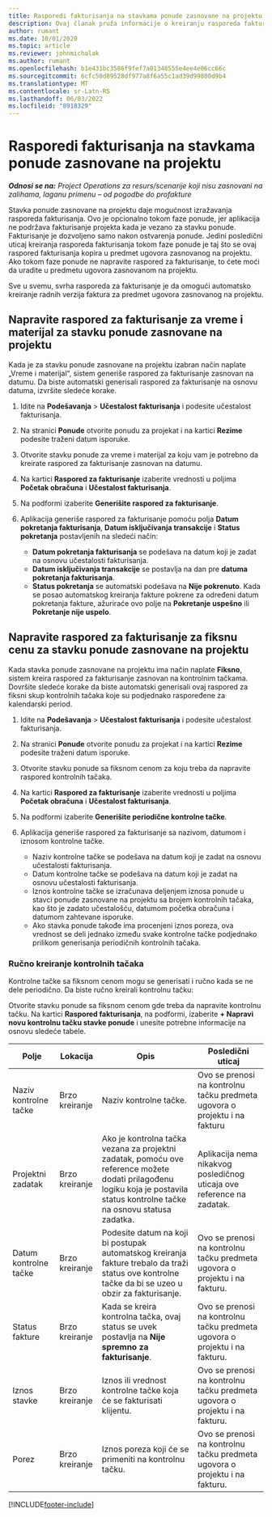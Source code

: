 ```yaml
---
title: Rasporedi fakturisanja na stavkama ponude zasnovane na projektu
description: Ovaj članak pruža informacije o kreiranju rasporeda faktura i prekretnica za redove ponude.
author: rumant
ms.date: 10/01/2020
ms.topic: article
ms.reviewer: johnmichalak
ms.author: rumant
ms.openlocfilehash: b1e431bc3586f9fef7a01348555e4ee4e06cc66c
ms.sourcegitcommit: 6cfc50d89528df977a8f6a55c1ad39d99800d9b4
ms.translationtype: MT
ms.contentlocale: sr-Latn-RS
ms.lasthandoff: 06/03/2022
ms.locfileid: "8918329"
---
```

# <a name="invoice-schedules-on-project-based-quote-lines"></a>Rasporedi fakturisanja na stavkama ponude zasnovane na projektu

_**Odnosi se na:** Project Operations za resurs/scenarije koji nisu zasnovani na zalihama, laganu primenu – od pogodbe do profakture_

Stavka ponude zasnovane na projektu daje mogućnost izražavanja rasporeda fakturisanja. Ovo je opcionalno tokom faze ponude, jer aplikacija ne podržava fakturisanje projekta kada je vezano za stavku ponude. Fakturisanje je dozvoljeno samo nakon ostvarenja ponude. Jedini posledični uticaj kreiranja rasporeda fakturisanja tokom faze ponude je taj što se ovaj raspored fakturisanja kopira u predmet ugovora zasnovanog na projektu. Ako tokom faze ponude ne napravite raspored za fakturisanje, to ćete moći da uradite u predmetu ugovora zasnovanom na projektu.

Sve u svemu, svrha rasporeda za fakturisanje je da omogući automatsko kreiranje radnih verzija faktura za predmet ugovora zasnovanog na projektu. 

## <a name="create-a-time-and-material-invoice-schedule-for-a-project-based-quote-line"></a>Napravite raspored za fakturisanje za vreme i materijal za stavku ponude zasnovane na projektu

Kada je za stavku ponude zasnovane na projektu izabran način naplate „Vreme i materijal“, sistem generiše raspored za fakturisanje zasnovan na datumu. Da biste automatski generisali raspored za fakturisanje na osnovu datuma, izvršite sledeće korake.

1. Idite na **Podešavanja** > **Učestalost fakturisanja** i podesite učestalost fakturisanja.
2. Na stranici **Ponude** otvorite ponudu za projekat i na kartici **Rezime** podesite traženi datum isporuke.
3. Otvorite stavku ponude za vreme i materijal za koju vam je potrebno da kreirate raspored za fakturisanje zasnovan na datumu. 
4. Na kartici **Raspored za fakturisanje** izaberite vrednosti u poljima **Početak obračuna** i **Učestalost fakturisanja**. 
5. Na podformi izaberite **Generišite raspored za fakturisanje**.
6. Aplikacija generiše raspored za fakturisanje pomoću polja **Datum pokretanja fakturisanja**, **Datum isključivanja transakcije** i **Status pokretanja** postavljenih na sledeći način:

    - **Datum pokretanja fakturisanja** se podešava na datum koji je zadat na osnovu učestalosti fakturisanja.
    - **Datum isključivanja transakcije** se postavlja na dan pre **datuma pokretanja fakturisanja**.
    - **Status pokretanja** se automatski podešava na **Nije pokrenuto**. Kada se posao automatskog kreiranja fakture pokrene za određeni datum pokretanja fakture, ažuriraće ovo polje na **Pokretanje uspešno** ili **Pokretanje nije uspelo**.

## <a name="create-a-fixed-price-invoice-schedule-for-a-project-based-quote-line"></a>Napravite raspored za fakturisanje za fiksnu cenu za stavku ponude zasnovane na projektu

Kada stavka ponude zasnovane na projektu ima način naplate **Fiksno**, sistem kreira raspored za fakturisanje zasnovan na kontrolnim tačkama. Dovršite sledeće korake da biste automatski generisali ovaj raspored za fiksni skup kontrolnih tačaka koje su podjednako raspoređene za kalendarski period.

1. Idite na **Podešavanja** > **Učestalost fakturisanja** i podesite učestalost fakturisanja.
2. Na stranici **Ponude** otvorite ponudu za projekat i na kartici **Rezime** podesite traženi datum isporuke.
3. Otvorite stavku ponude sa fiksnom cenom za koju treba da napravite raspored kontrolnih tačaka. 
4. Na kartici **Raspored za fakturisanje** izaberite vrednosti u poljima **Početak obračuna** i **Učestalost fakturisanja**. 
5. Na podformi izaberite **Generišite periodične kontrolne tačke**.
6. Aplikacija generiše raspored za fakturisanje sa nazivom, datumom i iznosom kontrolne tačke.

    - Naziv kontrolne tačke se podešava na datum koji je zadat na osnovu učestalosti fakturisanja.
    - Datum kontrolne tačke se podešava na datum koji je zadat na osnovu učestalosti fakturisanja.
    - Iznos kontrolne tačke se izračunava deljenjem iznosa ponude u stavci ponude zasnovane na projektu sa brojem kontrolnih tačaka, kao što je zadato učestalošću, datumom početka obračuna i datumom zahtevane isporuke.
    - Ako stavka ponude takođe ima procenjeni iznos poreza, ova vrednost se deli jednako između svake kontrolne tačke podjednako prilikom generisanja periodičnih kontrolnih tačaka.

### <a name="manually-create-milestones"></a>Ručno kreiranje kontrolnih tačaka

Kontrolne tačke sa fiksnom cenom mogu se generisati i ručno kada se ne dele periodično. Da biste ručno kreirali kontrolnu tačku:

Otvorite stavku ponude sa fiksnom cenom gde treba da napravite kontrolnu tačku. Na kartici **Raspored fakturisanja**, na podformi, izaberite **+ Napravi novu kontrolnu tačku stavke ponude** i unesite potrebne informacije na osnovu sledeće tabele.

| **Polje** | **Lokacija** | **Opis** | **Posledični uticaj** |
| --- | --- | --- | --- |
| Naziv kontrolne tačke | Brzo kreiranje | Naziv kontrolne tačke. | Ovo se prenosi na kontrolnu tačku predmeta ugovora o projektu i na fakturu |
| Projektni zadatak | Brzo kreiranje | Ako je kontrolna tačka vezana za projektni zadatak, pomoću ove reference možete dodati prilagođenu logiku koja je postavila status kontrolne tačke na osnovu statusa zadatka. | Aplikacija nema nikakvog posledičnog uticaja ove reference na zadatak. |
| Datum kontrolne tačke | Brzo kreiranje | Podesite datum na koji bi postupak automatskog kreiranja fakture trebalo da traži status ove kontrolne tačke da bi se uzeo u obzir za fakturisanje. | Ovo se prenosi na kontrolnu tačku predmeta ugovora o projektu i na fakturu. |
| Status fakture | Brzo kreiranje | Kada se kreira kontrolna tačka, ovaj status se uvek postavlja na **Nije spremno za fakturisanje**. | Ovo se prenosi na kontrolnu tačku predmeta ugovora o projektu i na fakturu. |
| Iznos stavke | Brzo kreiranje | Iznos ili vrednost kontrolne tačke koja će se fakturisati klijentu. | Ovo se prenosi na kontrolnu tačku predmeta ugovora o projektu i na fakturu. |
| Porez | Brzo kreiranje | Iznos poreza koji će se primeniti na kontrolnu tačku. | Ovo se prenosi na kontrolnu tačku predmeta ugovora o projektu i na fakturu. |


[!INCLUDE[footer-include](../includes/footer-banner.md)]